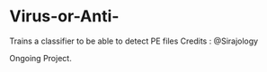 # Virus-or-Anti-
Trains a classifier to be able to detect PE files
Credits : @Sirajology

Ongoing Project.
